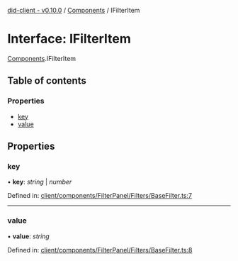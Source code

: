 [did-client - v0.10.0](../README.md) / [Components](../modules/components.md) / IFilterItem

# Interface: IFilterItem

[Components](../modules/components.md).IFilterItem

## Table of contents

### Properties

- [key](components.ifilteritem.md#key)
- [value](components.ifilteritem.md#value)

## Properties

### key

• **key**: *string* \| *number*

Defined in: [client/components/FilterPanel/Filters/BaseFilter.ts:7](https://github.com/Puzzlepart/did/blob/dev/client/components/FilterPanel/Filters/BaseFilter.ts#L7)

___

### value

• **value**: *string*

Defined in: [client/components/FilterPanel/Filters/BaseFilter.ts:8](https://github.com/Puzzlepart/did/blob/dev/client/components/FilterPanel/Filters/BaseFilter.ts#L8)
